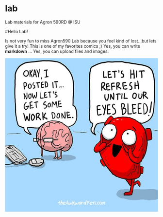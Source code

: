 # lab
Lab materials for Agron 590RD @ ISU

#Hello Lab!

Is not very fun to miss Agron590 Lab because you feel kind of lost...but lets give it a try! This is one of my favorites comics ;) 
Yes, you can write **markdown** ... 
Yes, you can upload files and images: 


![Brain&Hart](week_01/images/posted.jpg)
